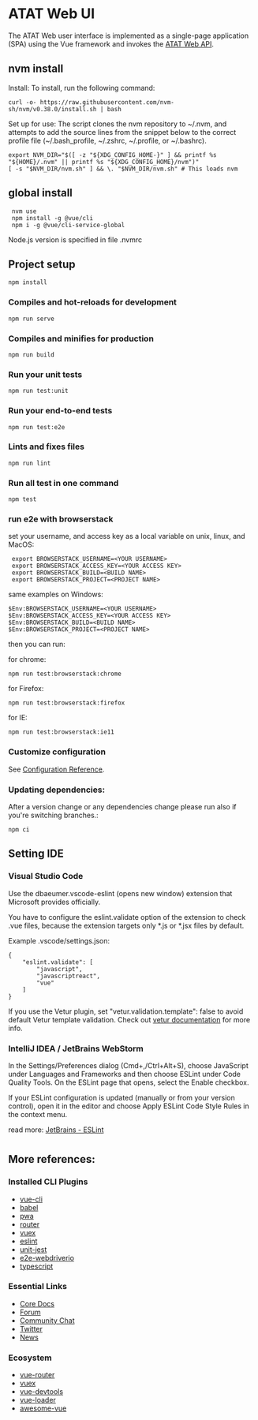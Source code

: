 # ATAT Web UI
The ATAT Web user interface is implemented as a single-page application (SPA) using the Vue framework and invokes the [ATAT Web API](https://github.com/dod-ccpo/atat-web-api).

## nvm install

Install: To install, run the following command:

```
curl -o- https://raw.githubusercontent.com/nvm-sh/nvm/v0.38.0/install.sh | bash
```

Set up for use: The script clones the nvm repository to ~/.nvm, and attempts to add the source lines from the snippet below to the correct profile file (~/.bash_profile, ~/.zshrc, ~/.profile, or ~/.bashrc).

```
export NVM_DIR="$([ -z "${XDG_CONFIG_HOME-}" ] && printf %s "${HOME}/.nvm" || printf %s "${XDG_CONFIG_HOME}/nvm")"
[ -s "$NVM_DIR/nvm.sh" ] && \. "$NVM_DIR/nvm.sh" # This loads nvm
```


## global install

```
 nvm use 
 npm install -g @vue/cli
 npm i -g @vue/cli-service-global
```
Node.js version is specified in file .nvmrc

## Project setup
```
npm install
```

### Compiles and hot-reloads for development
```
npm run serve
```

### Compiles and minifies for production
```
npm run build
```

### Run your unit tests
```
npm run test:unit
```

### Run your end-to-end tests
```
npm run test:e2e
```

### Lints and fixes files
```
npm run lint
```

### Run all test in one command

```
npm test
```

### run e2e with browserstack

set your username, and access key as a local variable on unix, linux, and MacOS: 
```
 export BROWSERSTACK_USERNAME=<YOUR USERNAME>
 export BROWSERSTACK_ACCESS_KEY=<YOUR ACCESS KEY>
 export BROWSERSTACK_BUILD=<BUILD NAME> 
 export BROWSERSTACK_PROJECT=<PROJECT NAME> 
```

same examples on Windows:  

```
$Env:BROWSERSTACK_USERNAME=<YOUR USERNAME>
$Env:BROWSERSTACK_ACCESS_KEY=<YOUR ACCESS KEY>
$Env:BROWSERSTACK_BUILD=<BUILD NAME> 
$Env:BROWSERSTACK_PROJECT=<PROJECT NAME> 
```

then you can run: 

for chrome:
```
npm run test:browserstack:chrome
```

for Firefox: 
```
npm run test:browserstack:firefox
```

for IE:

```
npm run test:browserstack:ie11
```

### Customize configuration
See [Configuration Reference](https://cli.vuejs.org/config/).

### Updating dependencies:
After a version change or any dependencies change please run also if you're switching branches.: 

```
npm ci 

```

## Setting IDE

### Visual Studio Code
Use the dbaeumer.vscode-eslint (opens new window) extension that Microsoft provides officially.

You have to configure the eslint.validate option of the extension to check .vue files, because the extension targets only *.js or *.jsx files by default.

Example .vscode/settings.json:
```
{
    "eslint.validate": [
        "javascript",
        "javascriptreact",
        "vue"
    ]
}
```
If you use the Vetur plugin, set "vetur.validation.template": false to avoid default Vetur template validation. Check out [vetur documentation](https://vuejs.github.io/vetur/guide/linting-error.html#linting) for more info.


### IntelliJ IDEA / JetBrains WebStorm

In the Settings/Preferences dialog (Cmd+,/Ctrl+Alt+S), choose JavaScript under Languages and Frameworks and then choose ESLint under Code Quality Tools. On the ESLint page that opens, select the Enable checkbox.

If your ESLint configuration is updated (manually or from your version control), open it in the editor and choose Apply ESLint Code Style Rules in the context menu.

read more: [JetBrains - ESLint](https://www.jetbrains.com/help/idea/eslint.html)

#


#


## More references:

### Installed CLI Plugins
- [vue-cli](https://cli.vuejs.org/)
- [babel](https://github.com/vuejs/vue-cli/tree/dev/packages/%40vue/cli-plugin-babel)
- [pwa](https://github.com/vuejs/vue-cli/tree/dev/packages/%40vue/cli-plugin-pwa)
- [router](https://github.com/vuejs/vue-cli/tree/dev/packages/%40vue/cli-plugin-router)
- [vuex](https://github.com/vuejs/vue-cli/tree/dev/packages/%40vue/cli-plugin-vuex)
- [eslint](https://github.com/vuejs/vue-cli/tree/dev/packages/%40vue/cli-plugin-eslint)
- [unit-jest](https://github.com/vuejs/vue-cli/tree/dev/packages/%40vue/cli-plugin-unit-jest)
- [e2e-webdriverio](https://github.com/vuejs/vue-cli/tree/dev/packages/%40vue/cli-plugin-e2e-webdriverio)
- [typescript](https://github.com/vuejs/vue-cli/tree/dev/packages/%40vue/cli-plugin-typescript)

### Essential Links

- [Core Docs](https://vuejs.org/)
- [Forum](https://forum.vuejs.org/)
- [Community Chat](https://chat.vuejs.org/)
- [Twitter](https://twitter.com/vuejs)
- [News](https://news.vuejs.org/)

### Ecosystem
- [vue-router](https://router.vuejs.org/)
- [vuex](https://vuex.vuejs.org/)
- [vue-devtools](https://github.com/vuejs/vue-devtools#vue-devtools)
- [vue-loader](https://vue-loader.vuejs.org/)
- [awesome-vue](https://github.com/vuejs/awesome-vue)
